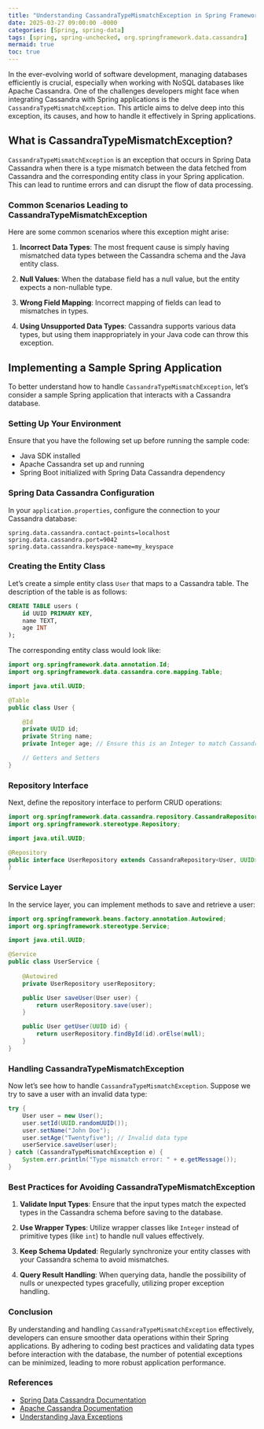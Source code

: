 ```yaml
---
title: "Understanding CassandraTypeMismatchException in Spring Framework"
date: 2025-03-27 09:00:00 -0000
categories: [Spring, spring-data]
tags: [spring, spring-unchecked, org.springframework.data.cassandra]
mermaid: true
toc: true
---
```



In the ever-evolving world of software development, managing databases efficiently is crucial, especially when working with NoSQL databases like Apache Cassandra. One of the challenges developers might face when integrating Cassandra with Spring applications is the `CassandraTypeMismatchException`. This article aims to delve deep into this exception, its causes, and how to handle it effectively in Spring applications.

## What is CassandraTypeMismatchException?

`CassandraTypeMismatchException` is an exception that occurs in Spring Data Cassandra when there is a type mismatch between the data fetched from Cassandra and the corresponding entity class in your Spring application. This can lead to runtime errors and can disrupt the flow of data processing.

### Common Scenarios Leading to CassandraTypeMismatchException

Here are some common scenarios where this exception might arise:

1. **Incorrect Data Types**: The most frequent cause is simply having mismatched data types between the Cassandra schema and the Java entity class.

2. **Null Values**: When the database field has a null value, but the entity expects a non-nullable type.

3. **Wrong Field Mapping**: Incorrect mapping of fields can lead to mismatches in types.

4. **Using Unsupported Data Types**: Cassandra supports various data types, but using them inappropriately in your Java code can throw this exception.

## Implementing a Sample Spring Application

To better understand how to handle `CassandraTypeMismatchException`, let’s consider a sample Spring application that interacts with a Cassandra database.

### Setting Up Your Environment

Ensure that you have the following set up before running the sample code:

- Java SDK installed
- Apache Cassandra set up and running
- Spring Boot initialized with Spring Data Cassandra dependency

### Spring Data Cassandra Configuration

In your `application.properties`, configure the connection to your Cassandra database:

```properties
spring.data.cassandra.contact-points=localhost
spring.data.cassandra.port=9042
spring.data.cassandra.keyspace-name=my_keyspace
```

### Creating the Entity Class

Let’s create a simple entity class `User` that maps to a Cassandra table. The description of the table is as follows:

```sql
CREATE TABLE users (
    id UUID PRIMARY KEY,
    name TEXT,
    age INT
);
```

The corresponding entity class would look like:

```java
import org.springframework.data.annotation.Id;
import org.springframework.data.cassandra.core.mapping.Table;

import java.util.UUID;

@Table
public class User {

    @Id
    private UUID id;
    private String name;
    private Integer age; // Ensure this is an Integer to match Cassandra INT

    // Getters and Setters
}
```

### Repository Interface

Next, define the repository interface to perform CRUD operations:

```java
import org.springframework.data.cassandra.repository.CassandraRepository;
import org.springframework.stereotype.Repository;

import java.util.UUID;

@Repository
public interface UserRepository extends CassandraRepository<User, UUID> {
}
```

### Service Layer

In the service layer, you can implement methods to save and retrieve a user:

```java
import org.springframework.beans.factory.annotation.Autowired;
import org.springframework.stereotype.Service;

import java.util.UUID;

@Service
public class UserService {
    
    @Autowired
    private UserRepository userRepository;

    public User saveUser(User user) {
        return userRepository.save(user);
    }

    public User getUser(UUID id) {
        return userRepository.findById(id).orElse(null);
    }
}
```

### Handling CassandraTypeMismatchException

Now let’s see how to handle `CassandraTypeMismatchException`. Suppose we try to save a user with an invalid data type:

```java
try {
    User user = new User();
    user.setId(UUID.randomUUID());
    user.setName("John Doe");
    user.setAge("Twentyfive"); // Invalid data type
    userService.saveUser(user);
} catch (CassandraTypeMismatchException e) {
    System.err.println("Type mismatch error: " + e.getMessage());
}
```

### Best Practices for Avoiding CassandraTypeMismatchException

1. **Validate Input Types**: Ensure that the input types match the expected types in the Cassandra schema before saving to the database.
   
2. **Use Wrapper Types**: Utilize wrapper classes like `Integer` instead of primitive types (like `int`) to handle null values effectively.

3. **Keep Schema Updated**: Regularly synchronize your entity classes with your Cassandra schema to avoid mismatches.

4. **Query Result Handling**: When querying data, handle the possibility of nulls or unexpected types gracefully, utilizing proper exception handling.

### Conclusion

By understanding and handling `CassandraTypeMismatchException` effectively, developers can ensure smoother data operations within their Spring applications. By adhering to coding best practices and validating data types before interaction with the database, the number of potential exceptions can be minimized, leading to more robust application performance.

### References

- [Spring Data Cassandra Documentation](https://docs.spring.io/spring-data/cassandra/docs/current/reference/html/)
- [Apache Cassandra Documentation](http://cassandra.apache.org/doc/latest/)
- [Understanding Java Exceptions](https://docs.oracle.com/javase/tutorial/essential/exceptions/index.html)